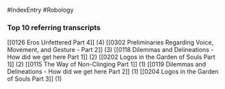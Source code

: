 #IndexEntry #Robology

### Top 10 referring transcripts
[[0126 Eros Unfettered Part 4]] (4)
[[0302 Preliminaries Regarding Voice, Movement, and Gesture - Part 2]] (3)
[[0118 Dilemmas and Delineations - How did we get here Part 1]] (2)
[[0202 Logos in the Garden of Souls Part 1]] (2)
[[0115 The Way of Non-Clinging Part 1]] (1)
[[0119 Dilemmas and Delineations - How did we get here Part 2]] (1)
[[0204 Logos in the Garden of Souls Part 3]] (1)

